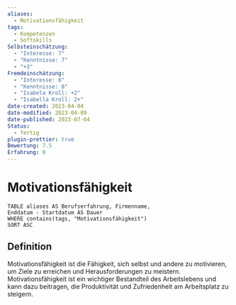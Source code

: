 ```yaml
---
aliases:
  - Motivationsfähigkeit
tags:
  - Kompetenzen
  - Softskills
Selbsteinschätzung:
  - "Interesse: 7"
  - "Kenntnisse: 7"
  - "+3"
Fremdeinschätzung:
  - "Interesse: 8"
  - "Kenntnisse: 8"
  - "Isabela Kroll: +2"
  - "Isabella Kroll: 2+"
date-created: 2023-04-04
date-modified: 2023-04-09
date-published: 2023-07-04
Status:
  - fertig
plugin-prettier: true
Bewertung: 7.5
Erfahrung: 0
---
```

# Motivationsfähigkeit

```dataview
TABLE aliases AS Berufserfahrung, Firmenname,
Enddatum - Startdatum AS Dauer
WHERE contains(tags, "Motivationsfähigkeit")
SORT ASC
```

## Definition

Motivationsfähigkeit ist die Fähigkeit, sich selbst und andere zu motivieren, um Ziele zu erreichen und Herausforderungen zu meistern. Motivationsfähigkeit ist ein wichtiger Bestandteil des Arbeitslebens und kann dazu beitragen, die Produktivität und Zufriedenheit am Arbeitsplatz zu steigern.
